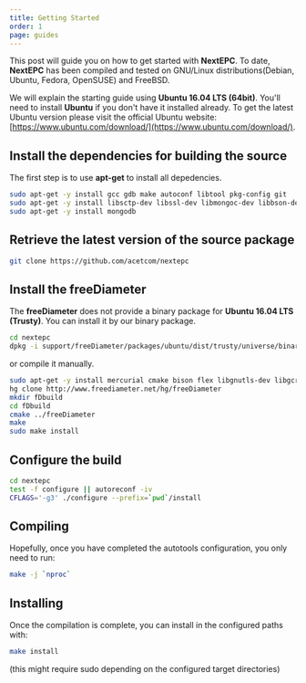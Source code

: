 ```yaml
---
title: Getting Started
order: 1
page: guides
---
```


This post will guide you on how to get started with **NextEPC**. To date, **NextEPC** has been compiled and tested on GNU/Linux distributions(Debian, Ubuntu, Fedora, OpenSUSE) and FreeBSD.

We will explain the starting guide using **Ubuntu 16.04 LTS (64bit)**. You'll need to install **Ubuntu** if you don't have it installed already. To get the latest Ubuntu version please visit the official Ubuntu website: [https://www.ubuntu.com/download/](https://www.ubuntu.com/download/). 

## Install the dependencies for building the source

The first step is to use **apt-get** to install all depedencies.

```bash
sudo apt-get -y install gcc gdb make autoconf libtool pkg-config git
sudo apt-get -y install libsctp-dev libssl-dev libmongoc-dev libbson-dev
sudo apt-get -y install mongodb
```
## Retrieve the latest version of the source package

```bash
git clone https://github.com/acetcom/nextepc
```
## Install the freeDiameter

The **freeDiameter** does not provide a binary package for **Ubuntu 16.04 LTS (Trusty)**. You can install it by our binary package.

```bash
cd nextepc
dpkg -i support/freeDiameter/packages/ubuntu/dist/trusty/universe/binary-amd64/Package.deb
```

or compile it manually.
```bash
sudo apt-get -y install mercurial cmake bison flex libgnutls-dev libgcrypt-dev libidn11-dev
hg clone http://www.freediameter.net/hg/freeDiameter
mkdir fDbuild
cd fDbuild
cmake ../freeDiameter
make
sudo make install
```
## Configure the build

```bash
cd nextepc
test -f configure || autoreconf -iv
CFLAGS='-g3' ./configure --prefix=`pwd`/install
```

## Compiling

Hopefully, once you have completed the autotools configuration, you only need to run:

```bash
make -j `nproc`
```

## Installing

Once the compilation is complete, you can install in the configured paths with:

```bash
make install
```
(this might require sudo depending on the configured target directories)
